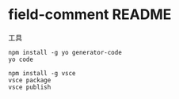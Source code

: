 # field-comment README

工具

```
npm install -g yo generator-code
yo code

npm install -g vsce
vsce package
vsce publish
```
